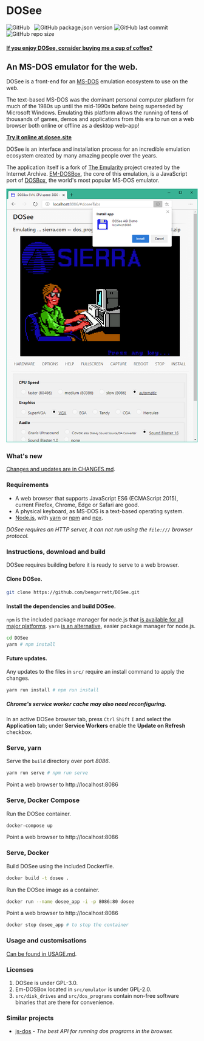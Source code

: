 # DOSee

![GitHub](https://img.shields.io/github/license/bengarrett/dosee?style=flat-square)
&nbsp;
![GitHub package.json version](https://img.shields.io/github/package-json/v/bengarrett/dosee?style=flat-square)
![GitHub last commit](https://img.shields.io/github/last-commit/bengarrett/dosee?style=flat-square)
&nbsp;
![GitHub repo size](https://img.shields.io/github/repo-size/bengarrett/dosee?style=flat-square)

#### [If you enjoy DOSee, consider buying me a cup of coffee?](https://www.buymeacoffee.com/4rtEGvUIY)

## An MS-DOS emulator for the web.

DOSee is a front-end for an [MS-DOS](https://en.wikipedia.org/wiki/MS-DOS) emulation ecosystem to use on the web.

The text-based MS-DOS was the dominant personal computer platform for much of the 1980s up until the mid-1990s before being superseded by Microsoft Windows. Emulating this platform allows the running of tens of thousands of games, demos and applications from this era to run on a web browser both online or offline as a desktop web-app!

**[Try it online at dosee.site](https://dosee.site)**

DOSee is an interface and installation process for an incredible emulation ecosystem created by many amazing people over the years.

The application itself is a fork of [The Emularity](https://github.com/db48x/emularity) project created by the Internet Archive. [EM-DOSBox](https://github.com/dreamlayers/em-dosbox/), the core of this emulation, is a JavaScript port of [DOSBox](https://www.dosbox.com), the world's most popular MS-DOS emulator.

![DOSee preview](src/images/preview.png)

### What's new

[Changes and updates are in CHANGES.md](CHANGES.md).

### Requirements

- A web browser that supports JavaScript ES6 (ECMAScript 2015),
  current Firefox, Chrome, Edge or Safari are good.
- A physical keyboard, as MS-DOS is a text-based operating system.
- [Node.js](https://nodejs.org), with [yarn](https://yarnpkg.com/) or [npm](https://www.npmjs.com/get-npm) and [npx](https://www.npmjs.com/package/npx).

_DOSee requires an HTTP server, it can not run using the `file:///` browser protocol._

### Instructions, **download and build**

DOSee requires building before it is ready to serve to a web browser.

#### Clone DOSee.

```bash
git clone https://github.com/bengarrett/DOSee.git
```

#### Install the dependencies and build DOSee.

`npm` is the included package manager for node.js that [is available for all major platforms](https://nodejs.org/en/download/). `yarn` [is an alternative](https://yarnpkg.com/), easier package manager for node.js.

```bash
cd DOSee
yarn # npm install
```

#### Future updates.

Any updates to the files in `src/` require an install command to apply the changes.

```bash
yarn run install # npm run install
```

##### Chrome's service worker cache may also need reconfiguring.

In an active DOSee browser tab, press `Ctrl` `Shift` `I` and select the **Application** tab; under **Service Workers** enable the **Update on Refresh** checkbox.

### Serve, **yarn**

Serve the `build` directory over port _8086_.

```bash
yarn run serve # npm run serve
```

Point a web browser to http://localhost:8086

### Serve, **Docker Compose**

Run the DOSee container.

```bash
docker-compose up
```

Point a web browser to http://localhost:8086

### Serve, **Docker**

Build DOSee using the included Dockerfile.

```bash
docker build -t dosee .
```

Run the DOSee image as a container.

```bash
docker run --name dosee_app -i -p 8086:80 dosee
```

Point a web browser to http://localhost:8086

```bash
docker stop dosee_app # to stop the container
```

### Usage and customisations

[Can be found in USAGE.md](USAGE.md).

### Licenses

1. DOSee is under GPL-3.0.
2. Em-DOSBox located in `src/emulator` is under GPL-2.0.
3. `src/disk_drives` and `src/dos_programs` contain non-free software binaries that are there for convenience.

### Similar projects

- [js-dos](https://github.com/caiiiycuk/js-dos) - _The best API for running dos programs in the browser._
